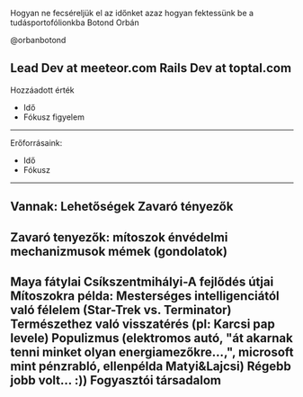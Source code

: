 Hogyan ne fecséreljük el az időnket azaz hogyan fektessünk be a tudásportofólionkba
Botond Orbán

@orbanbotond

Lead Dev at meeteor.com
Rails Dev at toptal.com
---
Hozzáadott érték
- Idő
- Fókusz figyelem
---
Erőforrásaink:
- Idő
- Fókusz
---
Vannak:
Lehetőségek
Zavaró tényezők
---
Zavaró tenyezők:
mítoszok
énvédelmi mechanizmusok
mémek (gondolatok)
---
Maya fátylai Csíkszentmihályi-A fejlődés útjai
Mítoszokra példa:
Mesterséges intelligenciától való félelem (Star-Trek vs. Terminator)
Természethez való visszatérés (pl: Karcsi pap levele)
Populizmus (elektromos autó, "át akarnak tenni minket olyan energiamezőkre...,", microsoft mint pénzrabló, ellenpélda Matyi&Lajcsi)
Régebb jobb volt... :))
Fogyasztói társadalom
---


